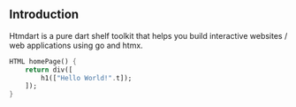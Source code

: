 ## Introduction

Htmdart is a pure dart shelf toolkit that helps you build interactive websites / web applications using go and htmx.

```dart
HTML homePage() {
    return div([
        h1(["Hello World!".t]);
    ]);
}
```
